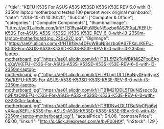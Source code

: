 {
	"title": "KEFU K53S For ASUS A53S K53SD K53S K53E REV 6.0 with i3-2350m laptop motherboard tested 100 percent work original mainboard",
	"date": "2018-10-31 10:30:20",
	"SubCat": ["Computer & Office"],
	"categories": ["Computer Components"],
	"thumbnailImage": "https://ae01.alicdn.com/kf/HTB18ya4DFuWBuNjSszbq6AS7FXaL/KEFU-K53S-For-ASUS-A53S-K53SD-K53S-K53E-REV-6-0-with-i3-2350m-laptop-motherboard.jpg_220x220.jpg",
	"BigImage": ["https://ae01.alicdn.com/kf/HTB18ya4DFuWBuNjSszbq6AS7FXaL/KEFU-K53S-For-ASUS-A53S-K53SD-K53S-K53E-REV-6-0-with-i3-2350m-laptop-motherboard.jpg","https://ae01.alicdn.com/kf/HTB1_5fZkTqWBKNjSZFxq6ApLpXaV/KEFU-K53S-For-ASUS-A53S-K53SD-K53S-K53E-REV-6-0-with-i3-2350m-laptop-motherboard.jpg","https://ae01.alicdn.com/kf/HTB1.hgLDL1TBuNjy0Fjq6yjyXXai/KEFU-K53S-For-ASUS-A53S-K53SD-K53S-K53E-REV-6-0-with-i3-2350m-laptop-motherboard.jpg","https://ae01.alicdn.com/kf/HTB1M21DDL5TBuNjSspcq6znGFXaO/KEFU-K53S-For-ASUS-A53S-K53SD-K53S-K53E-REV-6-0-with-i3-2350m-laptop-motherboard.jpg","https://ae01.alicdn.com/kf/HTB1DNwLDL1TBuNjy0Fjq6yjyXXaa/KEFU-K53S-For-ASUS-A53S-K53SD-K53S-K53E-REV-6-0-with-i3-2350m-laptop-motherboard.jpg"],
	"actualPrice": 64.00,
	"comparePrice": 65.00,
	"linkurl": "http://s.click.aliexpress.com/e/byF00HtA",
	"inStock": 129
}
